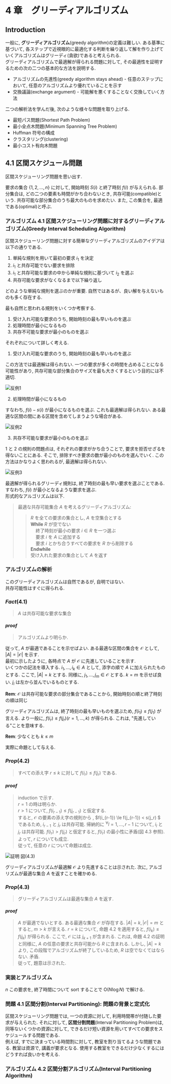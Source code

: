 # 4 章　グリーディアルゴリズム

## Introduction

一般に, **グリーディアルゴリズム**(greedy algorithm)の定義は難しい. ある基準に基づいて, 各ステップで近視眼的に最適化する判断を繰り返して解を作り上げていくアルゴリズムはグリーディ(貪欲)であると考えられる.  
グリーディアルゴリズムで最適解が得られる問題に対して, その最適性を証明するための次の二つの基本的な方法を説明する.

- アルゴリズムの先進性(greedy algorithm stays ahead) - 任意のステップにおいて, 任意のアルゴリズムより優れていることを示す
- 交換議論(exchange argument) - 可能解を悪くすることなく交換していく方法

二つの解析法を学んだ後, 次のような様々な問題を取り上げる.

- 最短パス問題(Shortest Path Problem)
- 最小全点木問題(Minimum Spanning Tree Problem)
- Huffman 符号の構成
- クラスタリング(clustering)
- 最小コスト有向木問題

## 4.1 区間スケジュール問題

区間スケジューリング問題を思い出す.

要求の集合 $\{1,2,\dots,n\}$ に対して, 開始時刻 $S(i)$ と終了時刻 $f(i)$ が与えられる. 部分集合は, どの二つの要素も時間がかち合わないとき, 共存可能(compatible)という. 共存可能な部分集合のうち最大のものを求めたい. また, この集合を, 最適である(optimal)と呼ぶ.

### アルゴリズム 4.1 区間スケジューリング問題に対するグリーディアルゴリズム(Greedy Interval Scheduling Algorithm)

区間スケジューリング問題に対する簡単なグリーディアルゴリズムのアイデアは以下の通りである.

1. 単純な規則を用いて最初の要求 $i_1$ を決定
1. $i_1$ と共存可能でない要求を排除
1. $i_1$ と共存可能な要求の中から単純な規則に基づいて $i_2$ を選ぶ
1. 共存可能な要求がなくなるまで以下繰り返し

どのような単純な規則を選ぶのかが重要. 自然ではあるが、良い解を与えないものも多く存在する.

最も自然と思われる規則をいくつか考察する.

1. 受け入れ可能な要求のうち, 開始時刻の最も早いものを選ぶ
1. 処理時間が最小になるもの
1. 共存不可能な要求が最小のものを選ぶ

それぞれについて詳しく考える.

1. 受け入れ可能な要求のうち, 開始時刻の最も早いものを選ぶ

この方法では最適解は得られない. 一つの要求が多くの時間を占めることになる可能性があり, 共存可能な部分集合のサイズを最も大きくするという目的には不適切.

![反例1](img/4.1_01.jpeg)

2. 処理時間が最小になるもの

すなわち, $f(i) - s(i)$ が最小になるものを選ぶ. これも最適解は得られない. ある最適な区間の間にある区間を含めてしまうような場合がある.

![反例2](img/4.1_02.jpeg)

3. 共存不可能な要求が最小のものを選ぶ

1 と 2 の規則の問題点は, それぞれの要求がかち合うことで, 要求を拒否せざるを得ないことにある. そこで, 排除すべき要求の数が最小のものを選んでいく. この方法はかなりよく思われるが, 最適解は得られない.

![反例3](img/4.1_03.jpeg)

最適解が得られるグリーディ規則は, 終了時刻の最も早い要求を選ぶことである. すなわち, $f(i)$ が最小となるような要求を選ぶ.  
形式的なアルゴリズムは以下.

> 最適な共存可能集合 $A$ を考えるグリーディアルゴリズム:
>
> > $R$ を全ての要求の集合とし, $A$ を空集合とする  
> > **While** $R$ が空でない  
> > &nbsp; &nbsp; 終了時刻が最小の要求 $i \in R$ を一つ選ぶ  
> > &nbsp; &nbsp; 要求 $i$ を $A$ に追加する  
> > &nbsp; &nbsp; 要求 $i$ とかち合うすべての要求を $R$ から削除する  
> > **Endwhile**  
> > 受け入れた要求の集合として $A$ を返す

### アルゴリズムの解析

このグリーディアルゴリズムは自然であるが, 自明ではない.  
共存可能性はすぐに得られる.

### _Fact_(4.1)

> $A$ は共存可能な要求な集合

#### _proof_

> アルゴリズムより明らか.

従って, $A$ が最適であることを示せばよい. ある最適な区間の集合を $\mathcal{O}$ として, $|A| = |\mathcal	{O}|$ を示す.  
最初に示したように, 各時点で $A$ が $\mathcal{O}$ に先進していることを示す.  
いくつかの記法を導入する. $i_1, \dots, i_k \in A$ として, 添字の順で $A$ に加えられたものとする. ここで, $|A| = k$ とする. 同様に, $j_1, \dots, j_m \in \mathcal{O}$ とする. $k=m$ を示せば良い. $j_i$ は左から並んでいるものとする.

**Rem**: $\mathcal{O}$ は共存可能な要求の部分集合であることから, 開始時刻の順と終了時刻の順は同じ

グリーディアルゴリズムは, 終了時刻の最も早いものを選ぶため, $f(i_1) \le f(j_1)$ が言える. より一般に, $f(i_r) \le f(j_r)(r=1,\dots,k)$ が得られる. これは, "先進している"ことを意味する.

**Rem**: 少なくとも $k \le m$

実際に命題として与える.

### _Prop_(4.2)

> すべての添え字 $r \le k$ に対して $f(i_r) \le f(j_r)$ である.

#### _proof_

> induction で示す.  
> $r = 1$ の時は明らか.  
> $r>1$ について, $f(i_{r-1}) \le f(j_{r-1})$ と仮定する.  
> すると, $\mathcal{O}$ の要素の添え字の規則から , $f(i_{r-1}) \le f(j_{r-1}) < s(j_r) $ であるため, $i_{r-1}$ と $j_r$ は共存可能. 帰納的に $^\forall{l} = 1,\dots,r-1$ について, $i_l$ と $j_r$ は共存可能. $f(i_r) > f(j_r)$ と仮定すると, $f(i_r)$ の最小性に矛盾(図 4.3 参照). よって, $r$ についても成立.  
> 従って, 任意の $r$ について命題は成立.

![証明](img/4.1_04.jpeg)
図(4.3)

グリーディアルゴリズムが最適解 $\mathcal{O}$ より先進することは示された. 次に, アルゴリズムが最適な集合 $A$ を返すことを確かめる.

### _Prop_(4.3)

> グリーディアルゴリズムは最適な集合 $A$ を返す.

#### _proof_

> $A$ が最適でないとする. ある最適な集合 $\mathcal{O}$ が存在する. $|A| = k, |\mathcal{O}| = m$ とすると, $m > k$ が言える. $r = k$ について, 命題 4.2 を適用すると, $f(i_k) \le f(j_k)$ が得られる. ここで, $\mathcal{O}$ には $j_{k+1}$ が含まれる. これは, 命題 4.2 の証明と同様に, $A$ の任意の要求と共存可能から $R$ に含まれる. しかし, $|A| = k$ より, この段階でアルゴリズムが終了しているため, $R$ は空でなくてはならない. 矛盾.  
> 従って, 題意は示された.

### 実装とアルゴリズム

$n$ この要求を, 終了時間について sort することで $\mathrm{O}(N\log{N})$ で解ける.

### 問題 4.1 区間分割(Interval Partitioning): 問題の背景と定式化

区間スケジューリング問題では, 一つの資源に対して, 利用時間帯が付随した要求が与えられた. それに対して, **区間分割問題**(Interval Partitioning Problem)は, 同等ないくつかの資源に対して, できるだけ短い資源を用いてすべての要求をスケジュールする問題である.  
例えば, すでに決まっている時間割に対して, 教室を割り当てるような問題である. 教室は資源で, 講義が要求となる. 使用する教室をできるだけ少なくするにはどうすれば良いかを考える.

### アルゴリズム 4.2 区間分割アルゴリズム(Interval Partitioning Algorithm)
